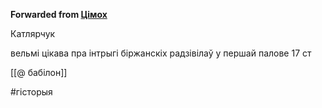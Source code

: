 **Forwarded from [Цімох](https://t.me/Tusajas)**

Катлярчук

вельмі цікава пра інтрыгі біржанскіх радзівілаў у першай палове 17 ст

[[@ бабілон]]

#гісторыя